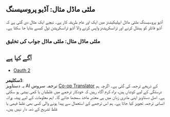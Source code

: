 <!--
CO_OP_TRANSLATOR_METADATA:
{
  "original_hash": "d0c02b421d63eeb6b261b245acc42f23",
  "translation_date": "2025-06-02T20:34:21+00:00",
  "source_file": "05-AdvancedTopics/mcp-multi-modality/README.md",
  "language_code": "ur"
}
-->
## ملٹی ماڈل مثال: آڈیو پروسیسنگ

آڈیو پروسیسنگ ملٹی ماڈل ایپلیکیشنز میں ایک اور عام طریقہ کار ہے۔ نیچے ایک مثال دی گئی ہے کہ آڈیو فائلز کو ہینڈل کرنے اور ٹرانسکرپشنز واپس کرنے والا آڈیو ٹرانسکرپشن ٹول کیسے بنایا جا سکتا ہے۔

### ملٹی ماڈل مثال: ملٹی ماڈل جواب کی تخلیق

## آگے کیا ہے

- [Oauth 2](../mcp-oauth2-demo/README.md)

**ڈسکلیمر**:  
یہ دستاویز AI ترجمہ سروس [Co-op Translator](https://github.com/Azure/co-op-translator) کے ذریعے ترجمہ کی گئی ہے۔ اگرچہ ہم درستگی کے لیے کوشاں ہیں، براہ کرم آگاہ رہیں کہ خودکار ترجمے میں غلطیاں یا کمی بیشی ہو سکتی ہے۔ اصل دستاویز اپنی مادری زبان میں ہی معتبر ماخذ سمجھا جائے گا۔ اہم معلومات کے لیے پیشہ ورانہ انسانی ترجمہ تجویز کیا جاتا ہے۔ ہم اس ترجمے کے استعمال سے پیدا ہونے والی کسی بھی غلط فہمی یا غلط تشریح کے ذمہ دار نہیں ہیں۔